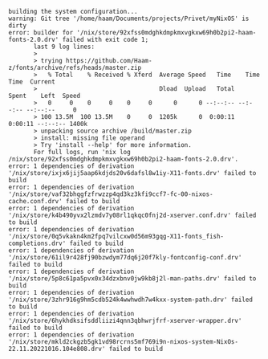     building the system configuration...
    warning: Git tree '/home/haam/Documents/projects/Privet/myNixOS' is dirty
    error: builder for '/nix/store/92xfss0mdghkdmpkmxvgkxw69h0b2pi2-haam-fonts-2.0.drv' failed with exit code 1;
           last 9 log lines:
           >
           > trying https://github.com/Haam-z/fonts/archive/refs/heads/master.zip
           >   % Total    % Received % Xferd  Average Speed   Time    Time     Time  Current
           >                                  Dload  Upload   Total   Spent    Left  Speed
           >   0     0    0     0    0     0      0      0 --:--:-- --:--:-- --:--:--     0
           > 100 13.5M  100 13.5M    0     0  1205k      0  0:00:11  0:00:11 --:--:-- 1400k
           > unpacking source archive /build/master.zip
           > install: missing file operand
           > Try 'install --help' for more information.
           For full logs, run 'nix log /nix/store/92xfss0mdghkdmpkmxvgkxw69h0b2pi2-haam-fonts-2.0.drv'.
    error: 1 dependencies of derivation '/nix/store/ixjx6jij5aap6kdjds20v6dafsl8w1iy-X11-fonts.drv' failed to build
    error: 1 dependencies of derivation '/nix/store/vaf32bhqgfzfrwzzp4qd3kz3kfi9ccf7-fc-00-nixos-cache.conf.drv' failed to build
    error: 1 dependencies of derivation '/nix/store/k4b490yvx2lzmdv7y08rl1qkqc0fnj2d-xserver.conf.drv' failed to build
    error: 1 dependencies of derivation '/nix/store/0q5vkakn4km2fpq7vilcxw0d56m93gqg-X11-fonts_fish-completions.drv' failed to build
    error: 1 dependencies of derivation '/nix/store/61il9r428fj90bzwdym77dq6j20f7kly-fontconfig-conf.drv' failed to build
    error: 1 dependencies of derivation '/nix/store/5p8c61pa5pvx0x34dzxbnv0jw9kb8j2l-man-paths.drv' failed to build
    error: 1 dependencies of derivation '/nix/store/3zhr916g9hm5cdb524k4wwhwdh7w4kxx-system-path.drv' failed to build
    error: 1 dependencies of derivation '/nix/store/6hykhdksifsddliizi4qnn3qbhwrjfrf-xserver-wrapper.drv' failed to build
    error: 1 dependencies of derivation '/nix/store/mkld2ckgzb5gk1vd98rcrns5mf769i9n-nixos-system-NixOs-22.11.20221016.104e808.drv' failed to build